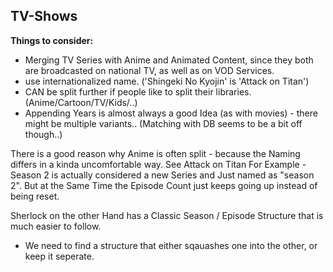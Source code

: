 ## TV-Shows

**Things to consider:**

* Merging TV Series with Anime and Animated Content, since they both are broadcasted on national TV, as well as on VOD Services.
* use internationalized name. ('Shingeki No Kyojin' is 'Attack on Titan')
* CAN be split further if people like to split their libraries. (Anime/Cartoon/TV/Kids/..)
* Appending Years is almost always a good Idea (as with movies) - there might be multiple variants.. (Matching with DB seems to be a bit off though..)


There is a good reason why Anime is often split - because the Naming differs in a kinda uncomfortable way. See Attack on Titan For Example - Season 2 is actually considered a new Series and Just named as "season 2". But at the Same Time the Episode Count just keeps going up instead of being reset.  

Sherlock on the other Hand has a Classic Season / Episode Structure that is much easier to follow.  

* We need to find a structure that either sqauashes one into the other, or keep it seperate.